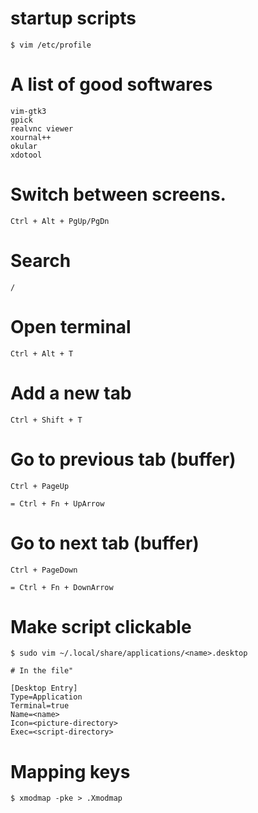 # startup scripts 
	$ vim /etc/profile
# A list of good softwares
	vim-gtk3
	gpick
	realvnc viewer
	xournal++
	okular
	xdotool

# Switch between screens.
	Ctrl + Alt + PgUp/PgDn

# Search 
	/

# Open terminal
	Ctrl + Alt + T

# Add a new tab
	Ctrl + Shift + T

# Go to previous tab (buffer)
	Ctrl + PageUp 

	= Ctrl + Fn + UpArrow

# Go to next tab (buffer)
	Ctrl + PageDown

	= Ctrl + Fn + DownArrow

# Make script clickable
	$ sudo vim ~/.local/share/applications/<name>.desktop

	# In the file"

	[Desktop Entry]
	Type=Application
	Terminal=true
	Name=<name>
	Icon=<picture-directory>
	Exec=<script-directory>

# Mapping keys
	$ xmodmap -pke > .Xmodmap

